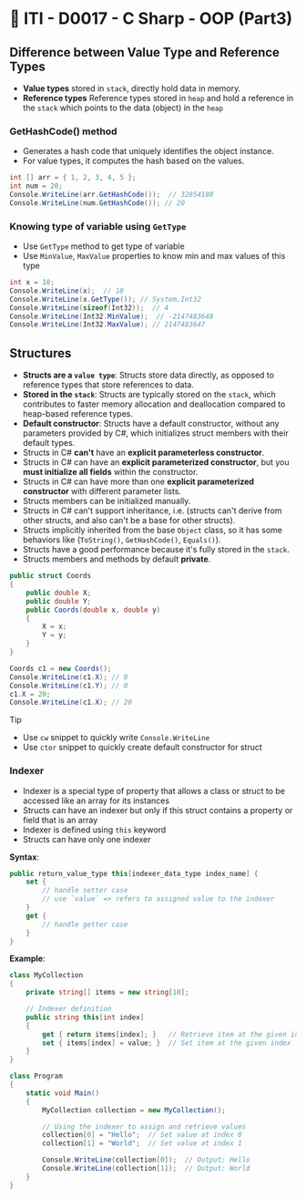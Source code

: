 # 🔖 ITI - D0017 - C Sharp - OOP (Part3)

## Difference between Value Type and Reference Types

- **Value types** stored in `stack`, directly hold data in memory.
- **Reference types** Reference types stored in `heap` and hold a reference in the `stack` which points to the data (object) in the `heap`

### GetHashCode() method

- Generates a hash code that uniquely identifies the object instance.
- For value types, it computes the hash based on the values.

```csharp
int [] arr = { 1, 2, 3, 4, 5 };
int num = 20;
Console.WriteLine(arr.GetHashCode());  // 32854180
Console.WriteLine(num.GetHashCode()); // 20
```

### Knowing type of variable using `GetType`

- Use `GetType` method to get type of variable
- Use `MinValue`, `MaxValue` properties to know min and max values of this type

```csharp
int x = 10;
Console.WriteLine(x);  // 10
Console.WriteLine(x.GetType()); // System.Int32
Console.WriteLine(sizeof(Int32));  // 4
Console.WriteLine(Int32.MinValue);  // -2147483648
Console.WriteLine(Int32.MaxValue); // 2147483647
```

## Structures

- **Structs are a `value type`**: Structs store data directly, as opposed to reference types that store references to data.
- **Stored in the `stack`**: Structs are typically stored on the `stack`, which contributes to faster memory allocation and deallocation compared to heap-based reference types.
- **Default constructor**: Structs have a default constructor, without any parameters provided by C#, which initializes struct members with their default types.
- Structs in C# **can't** have an **explicit parameterless constructor**.
- Structs in C# can have an **explicit parameterized constructor**, but you **must initialize all fields** within the constructor.
- Structs in C# can have more than one **explicit parameterized constructor** with different parameter lists.
- Structs members can be initialized manually.
- Structs in C# can't support inheritance, i.e. (structs can't derive from other structs, and also can't be a base for other structs).
- Structs implicitly inherited from the base `Object` class, so it has some behaviors like (`ToString()`, `GetHashCode()`, `Equals()`).
- Structs have a good performance because it's fully stored in the `stack`.
- Structs members and methods by default **private**.

```csharp
public struct Coords
{
	public double X;
	public double Y;
    public Coords(double x, double y)
    {
        X = x;
        Y = y;
    }
}
```

```csharp
Coords c1 = new Coords();
Console.WriteLine(c1.X); // 0
Console.WriteLine(c1.Y); // 0
c1.X = 20;
Console.WriteLine(c1.X); // 20
```

> [!Tip]
>
> - Use `cw` snippet to quickly write `Console.WriteLine`
> - Use `ctor` snippet to quickly create default constructor for struct

### Indexer

- Indexer is a special type of property that allows a class or struct to be accessed like an array for its instances
- Structs can have an indexer but only if this struct contains a property or field that is an array
- Indexer is defined using `this` keyword
- Structs can have only one indexer

**Syntax**:

```csharp
public return_value_type this[indexer_data_type index_name] {
	set {
		// handle setter case
		// use `value` => refers to assigned value to the indexer
	}
	get {
		// handle getter case
	}
}
```

**Example**:

```cs
class MyCollection
{
    private string[] items = new string[10];

    // Indexer definition
    public string this[int index]
    {
        get { return items[index]; }   // Retrieve item at the given index
        set { items[index] = value; }  // Set item at the given index
    }
}

class Program
{
    static void Main()
    {
        MyCollection collection = new MyCollection();

        // Using the indexer to assign and retrieve values
        collection[0] = "Hello";  // Set value at index 0
        collection[1] = "World";  // Set value at index 1

        Console.WriteLine(collection[0]);  // Output: Hello
        Console.WriteLine(collection[1]);  // Output: World
    }
}
```
